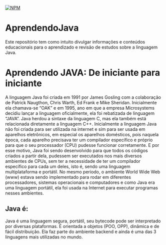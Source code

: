 [![NPM](https://img.shields.io/github/license/samiradasilva/AprendendoJava)](https://github.com/samiradasilva/AprendendoJava/blob/main/LICENSE)

# AprendendoJava
Este repositório tem como intuito divulgar informações e conteúdos educacionais para o aprendizado e revisão de estudos sobre a linguagem Java.


# Aprendendo JAVA: De iniciante para iniciante

A linguagem Java foi criada em 1991 por James Gosling com a colaboração de Patrick Naugthon, Chris Warth, Ed Frank e Mike Sheridan.
Inicialmente ela chamava-se “OAK” e em 1995, ano em que a empresa Microsystems decidiu lançar a linguagem oficialmente, ela foi rebatizada de  linguagem “JAVA”.
Java herdou a sintaxe da linguagem C, mas ela também está relacionada diretamente a linguagem C++.
Inicialmente a linguagem Java não foi criada para ser utilizada na internet e sim para ser usada em aparelhos eletrônicos, em especial os aparelhos domésticos, pois naquela época, cada aparelho precisava ter um compilador específico e próprio para  que o seu processador (CPU) pudesse funcionar corretamente.
E por esse motivo, Java foi sendo desenvolvido para que todos os códigos criados a partir dela, pudessem ser executados nos mais diversos ambientes de CPUs, sem ter a necessidade de ter um compilador específico para cada um deles, isto é, sendo uma linguagem multiplataforma e portátil.
No mesmo período, o ambiente World Wide Web (www) estava sendo implementado para rodar em diferentes processadores, sistemas operacionais e computadores e como Java era uma linguagem portátil, ela foi usada na Internet para executar programas nesses ambientes. 

## Java é:

Java é uma linguagem segura, portátil, seu bytecode pode ser interpretado por diversas plataformas. 
É orientada a objetos (POO, OPP), dinâmica e de fácil distribuição. Ela faz parte do ambiente backend e ainda é uma das 3 linguagens mais utilizadas no mundo. 


